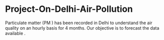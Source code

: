 # Project-On-Delhi-Air-Pollution
Particulate matter (PM ) has been recorded in Delhi to understand the air quality on an hourly basis for 4 months. Our objective is to forecast the data available .
